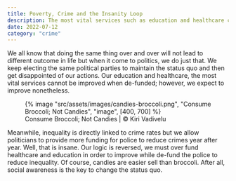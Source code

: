 ```yaml
---
title: Poverty, Crime and the Insanity Loop
description: The most vital services such as education and healthcare cannot be improved when actively de-funded; however, we expect to improve nonetheless
date: 2022-07-12
category: "crime"
---
```


We all know that doing the same thing over and over will not lead to different outcome in life but when it come to politics, we do just that. We keep electing the same political parties to maintain the status quo and then get disappointed of our actions. Our education and healthcare, the most vital services cannot be improved when de-funded; however, we expect to improve nonetheless.

<!-- excerpt -->

<figure>
{% image "src/assets/images/candies-broccoli.png", "Consume Broccoli; Not Candies", "image", [400, 700] %}
<figcaption>Consume Broccoli; Not Candies | © Kiri Vadivelu</figcaption>
</figure>

Meanwhile, inequality is directly linked to crime rates but we allow politicians to provide more funding for police to reduce crimes year after year. Well, that is insane. Our logic is reversed, we must over fund healthcare and education in order to improve while de-fund the police to reduce inequality. Of course, candies are easier sell than broccoli. After all, social awareness is the key to change the status quo.

